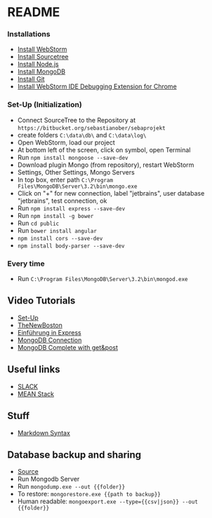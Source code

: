 # README #

### Installations ###
* [Install WebStorm](https://www.jetbrains.com/student/)
* [Install Sourcetree](https://www.sourcetreeapp.com/)
* [Install Node.js](https://nodejs.org/en/)
* [Install MongoDB](https://www.mongodb.com/)
* [Install Git](https://git-scm.com/download/win)
* [Install WebStorm IDE Debugging Extension for Chrome](https://chrome.google.com/webstore/detail/jetbrains-ide-support/hmhgeddbohgjknpmjagkdomcpobmllji)

### Set-Up (Initialization) ###
* Connect SourceTree to the Repository at `https://bitbucket.org/sebastianober/sebaprojekt`
* create folders `C:\data\db\` and `C:\data\log\`
* Open WebStorm, load our project
* At bottom left of the screen, click on symbol, open Terminal
* Run `npm install mongoose --save-dev`
* Download plugin Mongo (from repository), restart WebStorm
* Settings, Other Settings, Mongo Servers
* In top box, enter path `C:\Program Files\MongoDB\Server\3.2\bin\mongo.exe`
* Click on "+" for new connection, label "jetbrains", user database "jetbrains", test connection, ok
* Run `npm install express --save-dev`
* Run `npm install -g bower`
* Run `cd public`
* Run `bower install angular`
* `npm install cors --save-dev`
* `npm install body-parser --save-dev`

### Every time ###
* Run `C:\Program Files\MongoDB\Server\3.2\bin\mongod.exe`

## Video Tutorials ##
* [Set-Up](https://www.youtube.com/watch?v=JnMvok0Yks8)
* [TheNewBoston](https://www.youtube.com/watch?v=-u-j7uqU7sI&list=PL6gx4Cwl9DGBMdkKFn3HasZnnAqVjzHn_)
* [Einführung in Express](https://www.youtube.com/watch?v=FqMIyTH9wSg&index=5&list=PLoYCgNOIyGAApoDfJHjmMgGNlYenKg5jO)
* [MongoDB Connection](https://www.youtube.com/watch?v=5e1NEdfs4is&list=PLoYCgNOIyGAApoDfJHjmMgGNlYenKg5jO&index=5#t=189.394242)
* [MongoDB Complete with get&post](https://www.youtube.com/watch?v=Do_Hsb_Hs3c)


## Useful links ##
* [SLACK](https://sebaprojekt.slack.com/messages/general/)
* [MEAN Stack](http://mean.io/#!/)

## Stuff ##
* [Markdown Syntax](https://bitbucket.org/tutorials/markdowndemo)

## Database backup and sharing ##
* [Source](https://docs.mongodb.com/manual/tutorial/backup-and-restore-tools/)
* Run Mongodb Server
* Run `mongodump.exe --out {{folder}}`
* To restore: `mongorestore.exe {{path to backup}}`
* Human readable: `mongoexport.exe --type={{csv|json}} --out {{folder}}`
